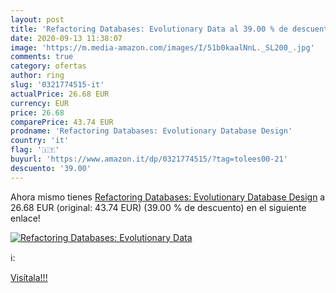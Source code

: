 ```yaml
---
layout: post
title: 'Refactoring Databases: Evolutionary Data al 39.00 % de descuento'
date: 2020-09-13 11:38:07
image: 'https://m.media-amazon.com/images/I/51b0kaalNnL._SL200_.jpg'
comments: true
category: ofertas
author: ring
slug: '0321774515-it'
actualPrice: 26.68 EUR
currency: EUR
price: 26.68
comparePrice: 43.74 EUR
prodname: 'Refactoring Databases: Evolutionary Database Design'
country: 'it'
flag: '🇮🇹'
buyurl: 'https://www.amazon.it/dp/0321774515/?tag=tolees00-21'
descuento: '39.00'
---
```


Ahora mismo tienes [Refactoring Databases: Evolutionary Database Design](https://www.amazon.it/dp/0321774515/?tag=tolees00-21) a 26.68 EUR (original: 43.74 EUR) (39.00 %  de descuento) en el siguiente enlace!

[![Refactoring Databases: Evolutionary Data](https://m.media-amazon.com/images/I/51b0kaalNnL._SL200_.jpg)](https://www.amazon.it/dp/0321774515/?tag=tolees00-21)

ℹ️:


[Visítala!!!](https://www.amazon.it/dp/0321774515/?tag=tolees00-21)
